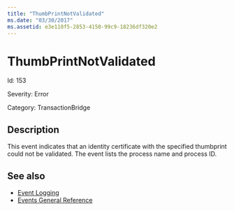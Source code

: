 ```yaml
---
title: "ThumbPrintNotValidated"
ms.date: "03/30/2017"
ms.assetid: e3e110f5-2853-4150-99c9-18236df320e2
---
```

# ThumbPrintNotValidated
Id: 153  
  
 Severity: Error  
  
 Category: TransactionBridge  
  
## Description  
 This event indicates that an identity certificate with the specified thumbprint could not be validated. The event lists the process name and process ID.  
  
## See also

- [Event Logging](index.md)
- [Events General Reference](events-general-reference.md)
